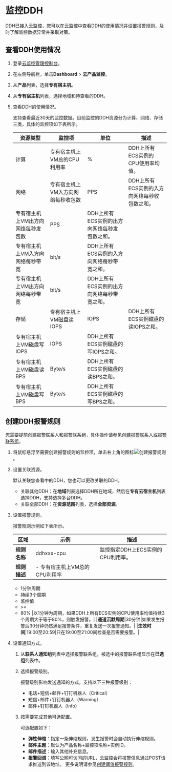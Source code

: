 # 监控DDH

DDH已接入云监控，您可以在云监控中查看DDH的使用情况并设置报警规则，及时了解监控数据异常并采取对策。

## 查看DDH使用情况

1.  登录[云监控管理控制台](https://cloudmonitor.console.aliyun.com)。

2.  在左侧导航栏，单击**Dashboard** \> **云产品监控**。

3.  从**产品**列表，选择**专有宿主机**。

4.  从**专有宿主机**列表，选择地域和待查看的DDH。

5.  查看DDH的使用情况。

    支持查看最近30天的监控数据。目前监控的DDH资源分为计算、网络、存储三类，具体的监控项如下表所示。

    |资源类型|监控项|单位|描述|
    |----|---|--|--|
    |计算|专有宿主机上VM总的CPU利用率|%|DDH上所有ECS实例的CPU使用率均值。|
    |网络|专有宿主机上VM入方向网络每秒收包数|PPS|DDH上所有ECS实例的入方向网络每秒收包数之和。|
    |专有宿主机上VM出方向网络每秒发包数|PPS|DDH上所有ECS实例的出方向网络每秒发包数之和。|
    |专有宿主机上VM入方向网络每秒带宽|bit/s|DDH上所有ECS实例的入方向网络每秒带宽之和。|
    |专有宿主机上VM出方向网络每秒带宽|bit/s|DDH上所有ECS实例的出方向网络每秒带宽之和。|
    |存储|专有宿主机上VM磁盘读IOPS|IOPS|DDH上所有ECS实例磁盘的读IOPS之和。|
    |专有宿主机上VM磁盘写IOPS|IOPS|DDH上所有ECS实例磁盘的写IOPS之和。|
    |专有宿主机上VM磁盘读BPS|Byte/s|DDH上所有ECS实例磁盘的读BPS之和。|
    |专有宿主机上VM磁盘写BPS|Byte/s|DDH上所有ECS实例磁盘的写BPS之和。|


## 创建DDH报警规则

您需要提前创建报警联系人和报警联系组，具体操作请参见[创建报警联系人或报警联系组](/intl.zh-CN/报警服务/报警联系人/创建报警联系人或报警联系组.md)。

1.  将鼠标悬浮至需要创建报警规则的监控项，单击右上角的图标![创建报警规则](https://static-aliyun-doc.oss-accelerate.aliyuncs.com/assets/img/zh-CN/1753909951/p103594.png)。

2.  设置关联资源。

    默认关联您查看中的DDH，您也可以更改关联的DDH。

    -   关联其他DDH：在**地域**列表选择DDH所在地域，然后在**专有云宿主机**列表选择DDH，支持选择多台DDH。
    -   关联全部DDH：在**资源范围**列表，选择**全部资源**。
3.  设置报警规则。

    报警规则示例如下表所示。

    |区域|示例|描述|
    |--|--|--|
    |**规则名称**|ddhxxx-cpu|监控指定DDH上ECS实例的CPU利用率。|
    |**规则描述**|    -   专有宿主机上VM总的CPU利用率
    -   1分钟周期
    -   持续3个周期
    -   监控值
    -   \>=
    -   80%
|以1分钟为周期，如果DDH上所有ECS实例的CPU使用率均值持续3个周期大于等于80%，则触发报警。|
    |**通道沉默周期**|30分钟|如果发生报警后30分钟仍然满足报警条件，重复发送一次报警通知。|
    |**生效时间**|19:00至20:59|只在19:00至21:00间检查是否需要报警。|

4.  设置通知方式。

    1.  从**联系人通知组**列表中选择报警联系组，被选中的报警联系组显示在**已选组**列表中。

    2.  选择报警级别。

        报警级别影响发送通知的方式，支持以下三种报警级别：

        -   电话+短信+邮件+钉钉机器人（Critical）
        -   短信+邮件+钉钉机器人（Warning）
        -   邮件+钉钉机器人（Info）
    3.  按需要完成其他可选配置。

        可选配置如下：

        -   **弹性伸缩**：指定一条伸缩规则，发生报警时会自动执行伸缩规则。
        -   **邮件主题**：默认为产品名称+监控项名称+实例ID。
        -   **邮件描述**：输入其他补充信息。
        -   **报警回调**：填写公网可访问的URL，云监控会将报警信息通过POST请求推送到该地址。
        更多说明请参见[创建阈值报警规则](/intl.zh-CN/报警服务/报警规则/创建阈值报警规则.md)。


